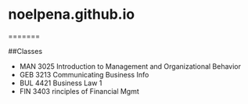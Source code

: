 # noelpena.github.io
=======

##Classes

- MAN 3025 Introduction to Management and Organizational Behavior
- GEB 3213 Communicating Business Info
- BUL 4421 Business Law 1
- FIN 3403 rinciples of Financial Mgmt 
